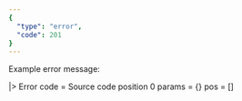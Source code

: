 ```yaml
---
{
  "type": "error",
  "code": 201
}
---
```

Example error message:

|> Error
    code =
        Source code position 0
    params = {}
    pos = []
